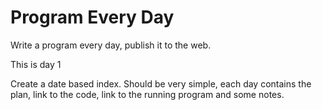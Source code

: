 Program Every Day
=================

Write a program every day, publish it to the web.

This is day 1

Create a date based index.  Should be very simple, each day contains
the plan, link to the code, link to the running program and some
notes.
